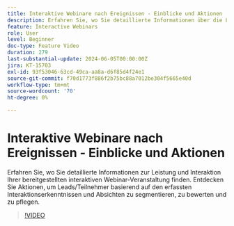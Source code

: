 ```yaml
---
title: Interaktive Webinare nach Ereignissen - Einblicke und Aktionen
description: Erfahren Sie, wo Sie detaillierte Informationen über die Leistung und Interaktion Ihrer Veranstaltung zu interaktiven Webinaren finden.
feature: Interactive Webinars
role: User
level: Beginner
doc-type: Feature Video
duration: 279
last-substantial-update: 2024-06-05T00:00:00Z
jira: KT-15703
exl-id: 93f53046-63cd-49ca-aa8a-d6f85d4f24e1
source-git-commit: f70d1773f886f2b75bc88a7012be304f5665e40d
workflow-type: tm+mt
source-wordcount: '70'
ht-degree: 0%

---
```


# Interaktive Webinare nach Ereignissen - Einblicke und Aktionen

Erfahren Sie, wo Sie detaillierte Informationen zur Leistung und Interaktion Ihrer bereitgestellten interaktiven Webinar-Veranstaltung finden. Entdecken Sie Aktionen, um Leads/Teilnehmer basierend auf den erfassten Interaktionserkenntnissen und Absichten zu segmentieren, zu bewerten und zu pflegen.

>[!VIDEO](https://video.tv.adobe.com/v/3429641/?learn=on)
